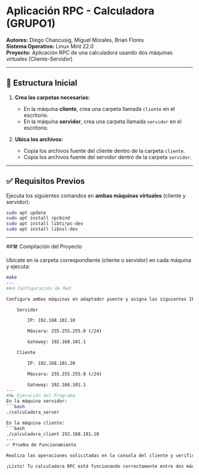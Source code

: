 # Aplicación RPC - Calculadora (GRUPO1)

**Autores:** Diego Chancusig, Miguel Morales, Brian Flores  
**Sistema Operativo:** Linux Mint 22.0  
**Proyecto:** Aplicación RPC de una calculadora usando dos máquinas virtuales (Cliente-Servidor)

---

## 📁 Estructura Inicial

1. **Crea las carpetas necesarias:**
   - En la máquina **cliente**, crea una carpeta llamada `cliente` en el escritorio.
   - En la máquina **servidor**, crea una carpeta llamada `servidor` en el escritorio.

2. **Ubica los archivos:**
   - Copia los archivos fuente del cliente dentro de la carpeta `cliente`.
   - Copia los archivos fuente del servidor dentro de la carpeta `servidor`.

---

## ✅ Requisitos Previos

Ejecuta los siguientes comandos en **ambas máquinas virtuales** (cliente y servidor):

```bash
sudo apt update
sudo apt install rpcbind
sudo apt install libtirpc-dev
sudo apt install libnsl-dev
```
---
##🛠️ Compilación del Proyecto

Ubícate en la carpeta correspondiente (cliente o servidor) en cada máquina y ejecuta:
```bash
make
---
##🌐 Configuración de Red

Configura ambas máquinas en adaptador puente y asigna las siguientes IPs:

    Servidor

        IP: 192.168.101.10

        Máscara: 255.255.255.0 (/24)

        Gateway: 192.168.101.1

    Cliente

        IP: 192.168.101.20

        Máscara: 255.255.255.0 (/24)

        Gateway: 192.168.101.1
---
##▶️ Ejecución del Programa
En la máquina servidor:
```bash
./calculadora_server

En la máquina cliente:
```bash
./calculadora_client 192.168.101.10
---
✅ Prueba de Funcionamiento

Realiza las operaciones solicitadas en la consola del cliente y verifica que el resultado sea procesado correctamente por el servidor.

¡Listo! Tu calculadora RPC está funcionando correctamente entre dos máquinas virtuales 🎉

